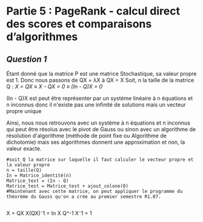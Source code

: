# Partie 5 : PageRank - calcul direct des scores et comparaisons d’algorithmes
## *Question 1*
Étant donné que la matrice P est une matrice Stochastique, sa valeur propre est 1. 
Donc nous passons de QX = λX à QX = X 
Soit, n la taille de la matrice Q : 
*X = QX* ≡ *X - QX = 0* ≡ *(In - Q)X = 0*
  
(In - Q)X est peut être représenter par un système linéaire à n équations et n inconnus donc il n'existe pas une infinité de solutions mais un vecteur propre unique   
  
Ainsi, nous nous retrouvons avec un système à n équations et n inconnus qui peut être résolus avec le pivot de Gauss ou sinon avec un algorithme de résolution d'algorithme (méthode de point fixe ou Algorithme de dichotomie) mais ses algorithmes donnent une approximation et non, la valeur exacte.    

```
#soit Q la matrice sur laquelle il faut calculer le vecteur propre et la valeur propre
n = taille(Q)
In = Matrice_identité(n) 
Matrice_test = (In - Q)
Matrice_test = Matrice_test + ajout_colone(0)
#Maintenant avec cette matrice, on peut appliquer le programme du théorème du Gauss qu'on a crée au premier semestre R1.07.


```





X = QX 
X(QX)⁻1 = In
X Q^-1 X⁻1 = 1
